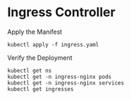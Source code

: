 # Ingress Controller

Apply the Manifest
```
kubectl apply -f ingress.yaml
```

Verify the Deployment
```
kubectl get ns
kubectl get -n ingress-nginx pods
kubectl get -n ingress-nginx services
kubectl get ingresses
```